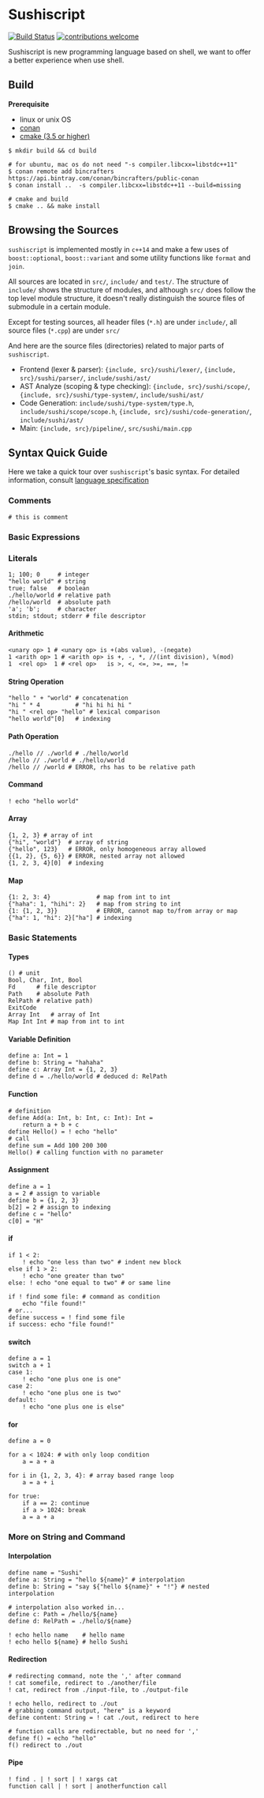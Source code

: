 # Sushiscript

[![Build Status](https://travis-ci.org/Sushiscript/sushiscript.svg?branch=master)](https://travis-ci.org/Sushiscript/sushiscript)
[![contributions welcome](https://img.shields.io/badge/contributions-welcome-brightgreen.svg?style=flat)](https://github.com/Sushiscript/sushiscrip/issues)

Sushiscript is new programming language based on shell, we want to offer a better experience when use shell.

## Build

**Prerequisite**
+ linux or unix OS
+ [conan](https://conan.io/)
+ [cmake (3.5 or higher)](https://cmake.org/)

```shell
$ mkdir build && cd build

# for ubuntu, mac os do not need "-s compiler.libcxx=libstdc++11"
$ conan remote add bincrafters https://api.bintray.com/conan/bincrafters/public-conan
$ conan install ..  -s compiler.libcxx=libstdc++11 --build=missing

# cmake and build
$ cmake .. && make install
```

## Browsing the Sources

`sushiscript` is implemented mostly in `c++14` and make a few uses of `boost::optional`, `boost::variant` and some utility functions like `format` and `join`.

All sources are located in `src/`, `include/` and `test/`. The structure of `include/`  shows the structure of modules, and although `src/` does follow the top level module structure, it doesn't really distinguish the source files of submodule in a certain module.

Except for testing sources, all header files (`*.h`) are under `include/`, all source files (`*.cpp`) are under `src/`

And here are the source files (directories) related to major parts of `sushiscript`.

- Frontend (lexer & parser): `{include, src}/sushi/lexer/`, `{include, src}/sushi/parser/`, `include/sushi/ast/`
- AST Analyze (scoping & type checking): `{include, src}/sushi/scope/`, `{include, src}/sushi/type-system/`, `include/sushi/ast/`
- Code Generation: `include/sushi/type-system/type.h`, `include/sushi/scope/scope.h`, `{include, src}/sushi/code-generation/`, `include/sushi/ast/`
- Main: `{include, src}/pipeline/`, `src/sushi/main.cpp`

## Syntax Quick Guide

Here we take a quick tour over `sushiscript`'s basic syntax. For detailed information, consult [language specification](./docs/language-specification.md)

### Comments

```sushi
# this is comment
```

### Basic Expressions

### Literals

```
1; 100; 0     # integer
"hello world" # string
true; false   # boolean
./hello/world # relative path
/hello/world  # absolute path
'a'; 'b';     # character
stdin; stdout; stderr # file descriptor
```

#### Arithmetic

```sushi
<unary op> 1 # <unary op> is +(abs value), -(negate)
1 <arith op> 1 # <arith op> is +, -, *, //(int division), %(mod) 
1  <rel op>  1 # <rel op>   is >, <, <=, >=, ==, !=
```

#### String Operation

```sushi
"hello " + "world" # concatenation
"hi " * 4          # "hi hi hi hi "
"hi " <rel op> "hello" # lexical comparison 
"hello world"[0]   # indexing
```

#### Path Operation

```
./hello // ./world # ./hello/world
/hello // ./world # ./hello/world
/hello // /world # ERROR, rhs has to be relative path
```

#### Command

```
! echo "hello world"
```

#### Array

```
{1, 2, 3} # array of int
{"hi", "world"}  # array of string
{"hello", 123}   # ERROR, only homogeneous array allowed
{{1, 2}, {5, 6}} # ERROR, nested array not allowed
{1, 2, 3, 4}[0]  # indexing 
```

#### Map

```
{1: 2, 3: 4}             # map from int to int
{"haha": 1, "hihi": 2}   # map from string to int
{1: {1, 2, 3}}           # ERROR, cannot map to/from array or map
{"ha": 1, "hi": 2}["ha"] # indexing
```

### Basic Statements

#### Types

```
() # unit
Bool, Char, Int, Bool
Fd      # file descriptor
Path    # absolute Path
RelPath # relative path)
ExitCode
Array Int   # array of Int
Map Int Int # map from int to int 
```

#### Variable Definition

```
define a: Int = 1
define b: String = "hahaha"
define c: Array Int = {1, 2, 3}
define d = ./hello/world # deduced d: RelPath
```

#### Function

```
# definition
define Add(a: Int, b: Int, c: Int): Int =
	return a + b + c
define Hello() = ! echo "hello"
# call
define sum = Add 100 200 300
Hello() # calling function with no parameter
```

#### Assignment

```
define a = 1
a = 2 # assign to variable
define b = {1, 2, 3}
b[2] = 2 # assign to indexing
define c = "hello"
c[0] = "H"
```

#### if

```
if 1 < 2:
	! echo "one less than two" # indent new block
else if 1 > 2:
	! echo "one greater than two"
else: ! echo "one equal to two" # or same line

if ! find some file: # command as condition
	echo "file found!"
# or...
define success = ! find some file
if success: echo "file found!"
```

#### switch

```
define a = 1
switch a + 1
case 1:
	! echo "one plus one is one"
case 2:
	! echo "one plus one is two"
default:
	! echo "one plus one is else"
```

#### for

```
define a = 0

for a < 1024: # with only loop condition
	a = a + a

for i in {1, 2, 3, 4}: # array based range loop
	a = a + i

for true:
	if a == 2: continue
	if a > 1024: break
	a = a + a
```

### More on String and Command

#### Interpolation

```
define name = "Sushi"
define a: String = "hello ${name}" # interpolation
define b: String = "say ${"hello ${name}" + "!"} # nested interpolation

# interpolation also worked in...
define c: Path = /hello/${name}
define d: RelPath = ./hello/${name}

! echo hello name    # hello name
! echo hello ${name} # hello Sushi
```

#### Redirection

```
# redirecting command, note the ',' after command
! cat somefile, redirect to ./another/file
! cat, redirect from ./input-file, to ./output-file

! echo hello, redirect to ./out
# grabbing command output, "here" is a keyword
define content: String = ! cat ./out, redirect to here

# function calls are redirectable, but no need for ','
define f() = echo "hello"
f() redirect to ./out
```

#### Pipe

```
! find . | ! sort | ! xargs cat
function call | ! sort | anotherfunction call
```